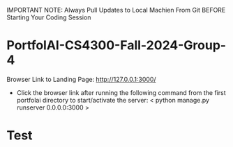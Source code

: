 IMPORTANT NOTE: Always Pull Updates to Local Machien 
From Git BEFORE Starting Your Coding Session

# PortfolAI-CS4300-Fall-2024-Group-4

Browser Link to Landing Page: http://127.0.0.1:3000/
- Click the browser link after running the following command
  from the first portfolai directory to start/activate the server: 
< python manage.py runserver 0.0.0.0:3000 >

# Test
